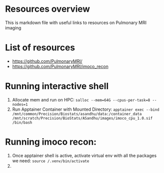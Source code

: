 # Resources overview

This is markdown file with useful links to resources on Pulmonary MRI imaging 

# List of resources 
- https://github.com/PulmonaryMRI/
- https://github.com/PulmonaryMRI/imoco_recon


# Running interactive shell 

1. Allocate mem and run on HPC: `salloc --mem=64G --cpus-per-task=8 --nodes=1`
2. Run Apptainer Container with Mounted Directory: `apptainer exec --bind /mnt/common/Precision/Biostats/asandhu/data:/container_data /mnt/scratch/Precision/BioStats/ASandhu/images/imoco_cpu_1.0.sif /bin/bash`


# Running imoco recon: 

1. Once apptainer shell is active, activate virtual env with all the packages we need: `source /.venv/bin/activate`
2. 


